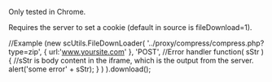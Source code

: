 Only tested in Chrome.

Requires the server to set a cookie (default in source is fileDownload=1).

//Example
(new scUtils.FileDownLoader(
    '../proxy/compress/compress.php?type=zip',
    {
        url:'www.yoursite.com'
    },
    'POST',
    //Error handler
    function( sStr ){
        //sStr is body content in the iframe, which is the output from the server.
        alert('some error' + sStr);
    }
) ).download();
